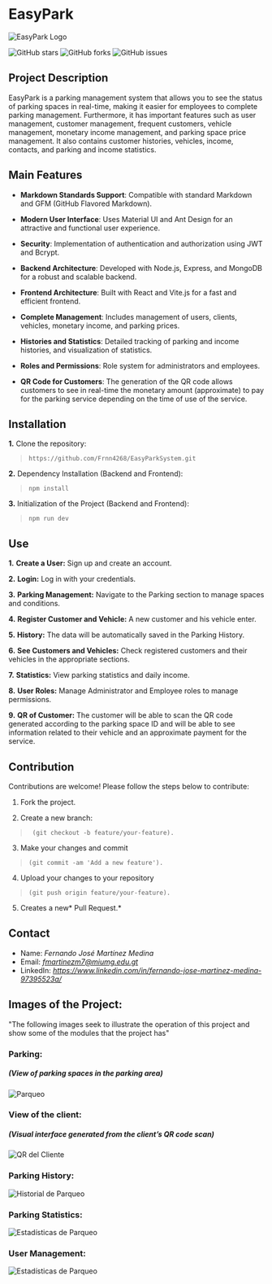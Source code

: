 # EasyPark

![EasyPark Logo](https://drive.google.com/uc?export=download&id=1Y43WryguEPVfKyj61UR0fCrfI6HV8fBV)

![GitHub stars](https://img.shields.io/github/stars/Frnn4268/EasyParkSystem.svg)
![GitHub forks](https://img.shields.io/github/forks/Frnn4268/EasyParkSystem.svg)
![GitHub issues](https://img.shields.io/github/issues/Frnn4268/EasyParkSystem.svg)

## Project Description

EasyPark is a parking management system that allows you to see the status of parking spaces in real-time, making it easier for employees to complete parking management. Furthermore, it has important features such as user management, customer management, frequent customers, vehicle management, monetary income management, and parking space price management. It also contains customer histories, vehicles, income, contacts, and parking and income statistics.

## Main Features

- **Markdown Standards Support**: Compatible with standard Markdown and GFM (GitHub Flavored Markdown).

- **Modern User Interface**: Uses Material UI and Ant Design for an attractive and functional user experience.

- **Security**: Implementation of authentication and authorization using JWT and Bcrypt.

- **Backend Architecture**: Developed with Node.js, Express, and MongoDB for a robust and scalable backend.

- **Frontend Architecture**: Built with React and Vite.js for a fast and efficient frontend.

- **Complete Management**: Includes management of users, clients, vehicles, monetary income, and parking prices.

- **Histories and Statistics**: Detailed tracking of parking and income histories, and visualization of statistics.

- **Roles and Permissions**: Role system for administrators and employees.

- **QR Code for Customers**: The generation of the QR code allows customers to see in real-time the monetary amount (approximate) to pay for the parking service depending on the time of use of the service.

## Installation

**1.** Clone the repository:
> `https://github.com/Frnn4268/EasyParkSystem.git`

**2.** Dependency Installation (Backend and Frontend):
> `npm install`

**3.** Initialization of the Project (Backend and Frontend):
> `npm run dev`

## Use
**1.** **Create a User:** Sign up and create an account.

**2.** **Login:** Log in with your credentials.

**3.** **Parking Management:** Navigate to the Parking section to manage spaces and conditions.

**4.** **Register Customer and Vehicle:** A new customer and his vehicle enter.

**5.** **History:** The data will be automatically saved in the Parking History.

**6.** **See Customers and Vehicles:** Check registered customers and their vehicles in the appropriate sections.

**7.** **Statistics:** View parking statistics and daily income.

**8.** **User Roles:** Manage Administrator and Employee roles to manage permissions.

**9.** **QR of Customer:** The customer will be able to scan the QR code generated according to the parking space ID and will be able to see information related to their vehicle and an approximate payment for the service.

## Contribution
Contributions are welcome! Please follow the steps below to contribute:

1. Fork the project.

2. Create a new branch:
>` (git checkout -b feature/your-feature).`

3. Make your changes and commit 
>`(git commit -am 'Add a new feature').`

4. Upload your changes to your repository
>`(git push origin feature/your-feature).`

5. Creates a new* Pull Request.*

## Contact
- Name: *Fernando José Martínez Medina*
- Email: *fmartinezm7@miumg.edu.gt*
- LinkedIn: *https://www.linkedin.com/in/fernando-jose-martinez-medina-97395523a/*

## Images of the Project:

"The following images seek to illustrate the operation of this project and show some of the modules that the project has"

### Parking:

##### (View of parking spaces in the parking area)

![Parqueo](https://drive.google.com/uc?export=download&id=1n3NaY8VWnmxclhAUea0qDQrTGRnUV7pT)

### View of the client: 

##### (Visual interface generated from the client’s QR code scan)

![QR del Cliente](https://drive.google.com/uc?export=download&id=102VzDaNVHTy1UlneWXrnXRLe-gxVkpkB)

### Parking History:
![Historial de Parqueo](https://drive.google.com/uc?export=download&id=1H8u6cXF9gPni56F8NLAgcOJLG4ZmoK9S)

### Parking Statistics:
![Estadísticas de Parqueo](https://drive.google.com/uc?export=download&id=1kJ1XCm9OGLqAOdUB0lndDa8Wto9Cls28)

### User Management:
![Estadísticas de Parqueo](https://drive.google.com/uc?export=download&id=1dEchgwbp61OqLB5Ad2Z7g1kx7qJU2IEW)
